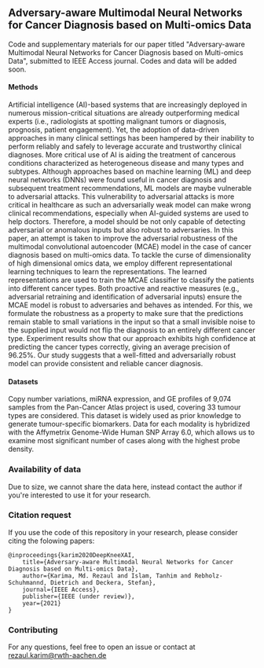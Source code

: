 ## Adversary-aware Multimodal Neural Networks for Cancer Diagnosis based on Multi-omics Data
Code and supplementary materials for our paper titled "Adversary-aware Multimodal Neural Networks for Cancer Diagnosis based on Multi-omics Data", submitted to IEEE Access journal. Codes and data will be added soon. 

#### Methods
Artificial intelligence (AI)-based systems that are increasingly deployed in numerous mission-critical situations are already outperforming medical experts (i.e., radiologists at spotting malignant tumors or diagnosis, prognosis, patient engagement). Yet, the adoption of data-driven approaches in many clinical settings has been hampered by their inability to perform reliably and safely to leverage accurate and trustworthy clinical diagnoses. More critical use of AI is aiding the treatment of cancerous conditions characterized as heterogeneous disease and many types and subtypes. Although approaches based on machine learning (ML) and deep neural networks (DNNs) were found useful in cancer diagnosis and subsequent treatment recommendations, ML models are maybe vulnerable to adversarial attacks. This vulnerability to adversarial attacks is more critical in healthcare as such an adversarially weak model can make wrong clinical recommendations, especially when AI-guided systems are used to help doctors. Therefore, a model should be not only capable of detecting adversarial or anomalous inputs but also robust to adversaries. In this paper, an attempt is taken to improve the adversarial robustness of the multimodal convolutional autoencoder (MCAE) model in the case of cancer diagnosis based on multi-omics data. To tackle the curse of dimensionality of high dimensional omics data, we employ different representational learning techniques to learn the representations. The learned representations are used to train the MCAE classifier to classify the patients into different cancer types. Both proactive and reactive measures (e.g., adversarial retraining and identification of adversarial inputs) ensure the MCAE model is robust to adversaries and behaves as intended. For this, we formulate the robustness as a property to make sure that the predictions remain stable to small variations in the input so that a small invisible noise to the supplied input would not flip the diagnosis to an entirely different cancer type. Experiment results show that our approach exhibits high confidence at predicting the cancer types correctly, giving an average precision of 96.25%. Our study suggests that a well-fitted and adversarially robust model can provide consistent and reliable cancer diagnosis. 

#### Datasets
Copy number variations, miRNA expression, and GE profiles of 9,074 samples from the Pan-Cancer Atlas project is used, covering 33 tumour types are considered. This dataset is widely used as prior knowledge to generate tumour-specific biomarkers. Data for each modality is hybridized with the Affymetrix Genome-Wide Human SNP Array 6.0, which allows us to examine most significant number of cases along with the highest probe density. 

### Availability of data
Due to size, we cannot share the data here, instead contact the author if you're interested to use it for your research. 

### Citation request
If you use the code of this repository in your research, please consider citing the folowing papers:

    @inproceedings{karim2020DeepKneeXAI,
        title={Adversary-aware Multimodal Neural Networks for Cancer Diagnosis based on Multi-omics Data},
        author={Karima, Md. Rezaul and Islam, Tanhim and Rebholz-Schuhmannd, Dietrich and Deckera, Stefan},
        journal={IEEE Access},
        publisher={IEEE (under review)},
        year={2021}
    }

### Contributing
For any questions, feel free to open an issue or contact at rezaul.karim@rwth-aachen.de
